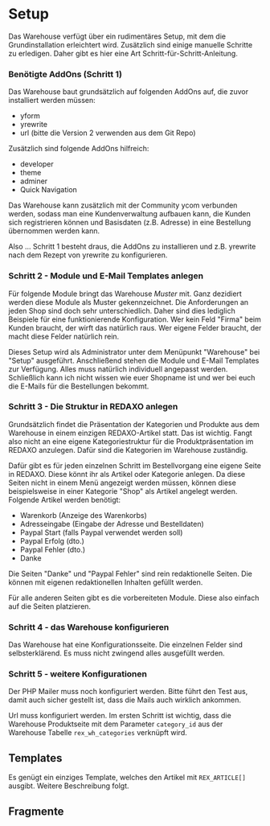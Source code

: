 # Setup

Das Warehouse verfügt über ein rudimentäres Setup, mit dem die Grundinstallation erleichtert wird. Zusätzlich sind einige manuelle Schritte zu erledigen. Daher gibt es hier eine Art Schritt-für-Schritt-Anleitung.

### Benötigte AddOns (Schritt 1)

Das Warehouse baut grundsätzlich auf folgenden AddOns auf, die zuvor installiert werden müssen:

- yform
- yrewrite
- url (bitte die Version 2 verwenden aus dem Git Repo)

Zusätzlich sind folgende AddOns hilfreich:

- developer
- theme
- adminer
- Quick Navigation

Das Warehouse kann zusätzlich mit der Community ycom verbunden werden, sodass man eine Kundenverwaltung aufbauen kann, die Kunden sich registrieren können und Basisdaten (z.B. Adresse) in eine Bestellung übernommen werden kann.

Also ... Schritt 1 besteht draus, die AddOns zu installieren und z.B. yrewrite nach dem Rezept von yrewrite zu konfigurieren.

### Schritt 2 - Module und E-Mail Templates anlegen

Für folgende Module bringt das Warehouse *Muster* mit. Ganz dezidiert werden diese Module als Muster gekennzeichnet. Die Anforderungen an jeden Shop sind doch sehr unterschiedlich. Daher sind dies lediglich Beispiele für eine funktionierende Konfiguration. Wer kein Feld "Firma" beim Kunden braucht, der wirft das natürlich raus. Wer eigene Felder braucht, der macht diese Felder natürlich rein.

Dieses Setup wird als Administrator unter dem Menüpunkt "Warehouse" bei "Setup" ausgeführt. Anschließend stehen die Module und E-Mail Templates zur Verfügung. Alles muss natürlich individuell angepasst werden. Schließlich kann ich nicht wissen wie euer Shopname ist und wer bei euch die E-Mails für die Bestellungen bekommt.

### Schritt 3 - Die Struktur in REDAXO anlegen

Grundsätzlich findet die Präsentation der Kategorien und Produkte aus dem Warehouse in einem einzigen REDAXO-Artikel statt. Das ist wichtig. Fangt also nicht an eine eigene Kategoriestruktur für die Produktpräsentation im REDAXO anzulegen. Dafür sind die Kategorien im Warehouse zuständig.

Dafür gibt es für jeden einzelnen Schritt im Bestellvorgang eine eigene Seite in REDAXO. Diese könnt ihr als Artikel oder Kategorie anlegen. Da diese Seiten nicht in einem Menü angezeigt werden müssen, können diese beispielsweise in einer Kategorie "Shop" als Artikel angelegt werden. Folgende Artikel werden benötigt:

- Warenkorb (Anzeige des Warenkorbs)
- Adresseingabe (Eingabe der Adresse und Bestelldaten)
- Paypal Start (falls Paypal verwendet werden soll)
- Paypal Erfolg (dto.)
- Paypal Fehler (dto.)
- Danke

Die Seiten "Danke" und "Paypal Fehler" sind rein redaktionelle Seiten. Die können mit eigenen redaktionellen Inhalten gefüllt werden.

Für alle anderen Seiten gibt es die vorbereiteten Module. Diese also einfach auf die Seiten platzieren.

### Schritt 4 - das Warehouse konfigurieren

Das Warehouse hat eine Konfigurationsseite. Die einzelnen Felder sind selbsterklärend. Es muss nicht zwingend alles ausgefüllt werden.

### Schritt 5 - weitere Konfigurationen

Der PHP Mailer muss noch konfiguriert werden. Bitte führt den Test aus, damit auch sicher gestellt ist, dass die Mails auch wirklich ankommen.

Url muss konfiguriert werden. Im ersten Schritt ist wichtig, dass die Warehouse Produktseite mit dem Parameter `category_id` aus der Warehouse Tabelle `rex_wh_categories` verknüpft wird.

## Templates

Es genügt ein einziges Template, welches den Artikel mit `REX_ARTICLE[]` ausgibt. Weitere Beschreibung folgt.

## Fragmente